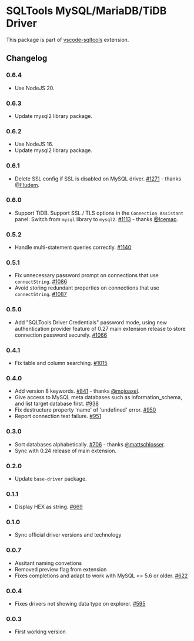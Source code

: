 # SQLTools MySQL/MariaDB/TiDB Driver

This package is part of [vscode-sqltools](https://vscode-sqltools.mteixeira.dev/?umd_source=repository&utm_medium=readme&utm_campaign=mysql) extension.

## Changelog

### 0.6.4

- Use NodeJS 20.

### 0.6.3

- Update mysql2 library package.

### 0.6.2

- Use NodeJS 16.
- Update mysql2 library package.

### 0.6.1

- Delete SSL config if SSL is disabled on MySQL driver. [#1271](https://github.com/mtxr/vscode-sqltools/pull/1271) - thanks [@Fludem](https://github.com/Fludem).

### 0.6.0

- Support TiDB. Support SSL / TLS options in the `Connection Assistant` panel. Switch from `mysql` library to `mysql2`. [#1113](https://github.com/mtxr/vscode-sqltools/pull/1113) - thanks [@Icemap](https://github.com/Icemap).

### 0.5.2

- Handle multi-statement queries correctly. [#1140](https://github.com/mtxr/vscode-sqltools/pull/1140)

### 0.5.1

- Fix unnecessary password prompt on connections that use `connectString`. [#1086](https://github.com/mtxr/vscode-sqltools/pull/1086)
- Avoid storing redundant properties on connections that use `connectString`. [#1087](https://github.com/mtxr/vscode-sqltools/issues/1087)

### 0.5.0

- Add "SQLTools Driver Credentials" password mode, using new authentication provider feature of 0.27 main extension release to store connection password securely. [#1066](https://github.com/mtxr/vscode-sqltools/pull/1066)

### 0.4.1

- Fix table and column searching. [#1015](https://github.com/mtxr/vscode-sqltools/pull/1015)

### 0.4.0

- Add version 8 keywords. [#841](https://github.com/mtxr/vscode-sqltools/pull/841) - thanks [@mojoaxel](https://github.com/mojoaxel).
- Give access to MySQL meta databases such as information_schema, and list target database first. [#938](https://github.com/mtxr/vscode-sqltools/pull/938)
- Fix destructure property 'name' of 'undefined' error. [#950](https://github.com/mtxr/vscode-sqltools/pull/950)
- Report connection test failure. [#951](https://github.com/mtxr/vscode-sqltools/pull/951)

### 0.3.0

- Sort databases alphabetically. [#706](https://github.com/mtxr/vscode-sqltools/pull/706) - thanks [@mattschlosser](https://github.com/mattschlosser).
- Sync with 0.24 release of main extension.

### 0.2.0

- Update `base-driver` package.

### 0.1.1

- Display HEX as string. [#669](https://github.com/mtxr/vscode-sqltools/issues/669)

### 0.1.0

- Sync official driver versions and technology

### 0.0.7

- Assitant naming convetions
- Removed preview flag from extension
- Fixes completions and adapt to work with MySQL <= 5.6 or older. [#622](https://github.com/mtxr/vscode-sqltools/issues/622)

### 0.0.4

- Fixes drivers not showing data type on explorer. [#595](https://github.com/mtxr/vscode-sqltools/issues/595)

### 0.0.3
- First working version

